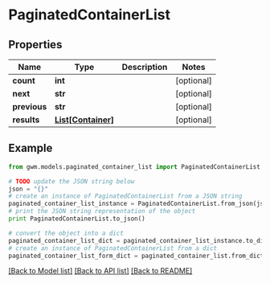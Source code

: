 # PaginatedContainerList


## Properties
Name | Type | Description | Notes
------------ | ------------- | ------------- | -------------
**count** | **int** |  | [optional] 
**next** | **str** |  | [optional] 
**previous** | **str** |  | [optional] 
**results** | [**List[Container]**](Container.md) |  | [optional] 

## Example

```python
from gwm.models.paginated_container_list import PaginatedContainerList

# TODO update the JSON string below
json = "{}"
# create an instance of PaginatedContainerList from a JSON string
paginated_container_list_instance = PaginatedContainerList.from_json(json)
# print the JSON string representation of the object
print PaginatedContainerList.to_json()

# convert the object into a dict
paginated_container_list_dict = paginated_container_list_instance.to_dict()
# create an instance of PaginatedContainerList from a dict
paginated_container_list_form_dict = paginated_container_list.from_dict(paginated_container_list_dict)
```
[[Back to Model list]](../README.md#documentation-for-models) [[Back to API list]](../README.md#documentation-for-api-endpoints) [[Back to README]](../README.md)


